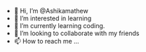 - 👋 Hi, I’m @Ashikamathew
- 👀 I’m interested in learning
- 🌱 I’m currently learning coding.
- 💞️ I’m looking to collaborate with my friends
- 📫 How to reach me ...

<!---
Ashikamathew/Ashikamathew is a ✨ special ✨ repository because its `README.md` (this file) appears on your GitHub profile.
You can click the Preview link to take a look at your changes.
--->
